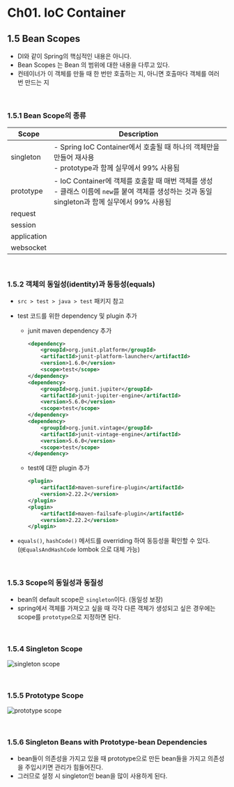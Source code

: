 # Ch01. IoC Container

## 1.5 Bean Scopes

- DI와 같이 Spring의 핵심적인 내용은 아니다.
- Bean Scopes 는 Bean 의 범위에 대한 내용을 다루고 있다.
- 컨테이너가 이 객체를 만들 때 한 번만 호출하는 지, 아니면 호출마다 객체를 여러 번 만드는 지

<br>

### 1.5.1 Bean Scope의 종류

| Scope       | Description                                                  |
| ----------- | ------------------------------------------------------------ |
| singleton   | - Spring IoC Container에서 호출될 때 하나의 객체만을 만들어 재사용<br />- prototype과 함께 실무에서 99% 사용됨 |
| prototype   | - IoC Container에 객체를 호출할 때 매번 객체를 생성<br />- 클래스 이름에 `new`를 붙여 객체를 생성하는 것과 동일 <br />singleton과 함께 실무에서 99% 사용됨 |
| request     |                                                              |
| session     |                                                              |
| application |                                                              |
| websocket   |                                                              |

<br>

### 1.5.2 객체의 동일성(identity)과 동등성(equals)

- `src > test > java > test` 패키지 참고

- test 코드를 위한 dependency 및 plugin 추가

  - junit maven dependency 추가

    ```xml
    <dependency>
        <groupId>org.junit.platform</groupId>
        <artifactId>junit-platform-launcher</artifactId>
        <version>1.6.0</version>
        <scope>test</scope>
    </dependency>
    <dependency>
        <groupId>org.junit.jupiter</groupId>
        <artifactId>junit-jupiter-engine</artifactId>
        <version>5.6.0</version>
        <scope>test</scope>
    </dependency>
    <dependency>
        <groupId>org.junit.vintage</groupId>
        <artifactId>junit-vintage-engine</artifactId>
        <version>5.6.0</version>
        <scope>test</scope>
    </dependency>
    ```

  - test에 대한 plugin 추가

    ```xml
    <plugin>
        <artifactId>maven-surefire-plugin</artifactId>
        <version>2.22.2</version>
    </plugin>
    <plugin>
        <artifactId>maven-failsafe-plugin</artifactId>
        <version>2.22.2</version>
    </plugin>
    ```

- `equals()`, `hashCode()` 메서드를 overriding 하여 동등성을 확인할 수 있다.
  (`@EqualsAndHashCode` lombok 으로 대체 가능)

<br>

### 1.5.3 Scope의 동일성과 동질성

- bean의 default scope은 `singleton`이다. (동일성 보장)
- spring에서 객체를 가져오고 싶을 때 각각 다른 객체가 생성되고 싶은 경우에는 scope를 `prototype`으로 지정하면 된다.

<br>

### 1.5.4 Singleton Scope

![singleton scope](<https://docs.spring.io/spring/docs/5.2.3.RELEASE/spring-framework-reference/images/singleton.png>)

 <br>

### 1.5.5 Prototype Scope

![prototype scope](https://docs.spring.io/spring/docs/5.2.3.RELEASE/spring-framework-reference/images/prototype.png)

<br>

### 1.5.6 Singleton Beans with Prototype-bean Dependencies

- bean들이 의존성을 가지고 있을 때 prototype으로 만든 bean들을 가지고 의존성을 주입시키면 관리가 힘들어진다.
- 그러므로 설정 시 singleton인 bean을 많이 사용하게 된다.